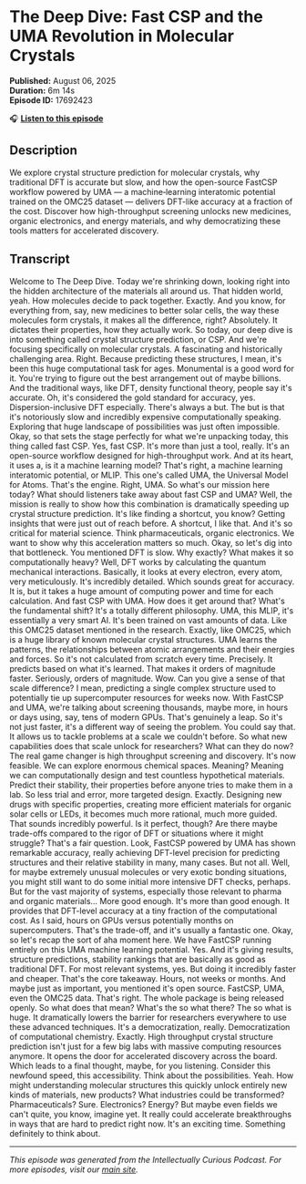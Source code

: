 # The Deep Dive: Fast CSP and the UMA Revolution in Molecular Crystals

**Published:** August 06, 2025  
**Duration:** 6m 14s  
**Episode ID:** 17692423

🎧 **[Listen to this episode](https://intellectuallycurious.buzzsprout.com/2529712/episodes/17692423-the-deep-dive-fast-csp-and-the-uma-revolution-in-molecular-crystals)**

## Description

We explore crystal structure prediction for molecular crystals, why traditional DFT is accurate but slow, and how the open-source FastCSP workflow powered by UMA — a machine‑learning interatomic potential trained on the OMC25 dataset — delivers DFT-like accuracy at a fraction of the cost. Discover how high-throughput screening unlocks new medicines, organic electronics, and energy materials, and why democratizing these tools matters for accelerated discovery.

## Transcript

Welcome to The Deep Dive. Today we're shrinking down, looking right into the hidden architecture of the materials all around us. That hidden world, yeah. How molecules decide to pack together. Exactly. And you know, for everything from, say, new medicines to better solar cells, the way these molecules form crystals, it makes all the difference, right? Absolutely. It dictates their properties, how they actually work. So today, our deep dive is into something called crystal structure prediction, or CSP. And we're focusing specifically on molecular crystals. A fascinating and historically challenging area. Right. Because predicting these structures, I mean, it's been this huge computational task for ages. Monumental is a good word for it. You're trying to figure out the best arrangement out of maybe billions. And the traditional ways, like DFT, density functional theory, people say it's accurate. Oh, it's considered the gold standard for accuracy, yes. Dispersion-inclusive DFT especially. There's always a but. The but is that it's notoriously slow and incredibly expensive computationally speaking. Exploring that huge landscape of possibilities was just often impossible. Okay, so that sets the stage perfectly for what we're unpacking today, this thing called fast CSP. Yes, fast CSP. It's more than just a tool, really. It's an open-source workflow designed for high-throughput work. And at its heart, it uses a, is it a machine learning model? That's right, a machine learning interatomic potential, or MLIP. This one's called UMA, the Universal Model for Atoms. That's the engine. Right, UMA. So what's our mission here today? What should listeners take away about fast CSP and UMA? Well, the mission is really to show how this combination is dramatically speeding up crystal structure prediction. It's like finding a shortcut, you know? Getting insights that were just out of reach before. A shortcut, I like that. And it's so critical for material science. Think pharmaceuticals, organic electronics. We want to show why this acceleration matters so much. Okay, so let's dig into that bottleneck. You mentioned DFT is slow. Why exactly? What makes it so computationally heavy? Well, DFT works by calculating the quantum mechanical interactions. Basically, it looks at every electron, every atom, very meticulously. It's incredibly detailed. Which sounds great for accuracy. It is, but it takes a huge amount of computing power and time for each calculation. And fast CSP with UMA. How does it get around that? What's the fundamental shift? It's a totally different philosophy. UMA, this MLIP, it's essentially a very smart AI. It's been trained on vast amounts of data. Like this OMC25 dataset mentioned in the research. Exactly, like OMC25, which is a huge library of known molecular crystal structures. UMA learns the patterns, the relationships between atomic arrangements and their energies and forces. So it's not calculated from scratch every time. Precisely. It predicts based on what it's learned. That makes it orders of magnitude faster. Seriously, orders of magnitude. Wow. Can you give a sense of that scale difference? I mean, predicting a single complex structure used to potentially tie up supercomputer resources for weeks now. With FastCSP and UMA, we're talking about screening thousands, maybe more, in hours or days using, say, tens of modern GPUs. That's genuinely a leap. So it's not just faster, it's a different way of seeing the problem. You could say that. It allows us to tackle problems at a scale we couldn't before. So what new capabilities does that scale unlock for researchers? What can they do now? The real game changer is high throughput screening and discovery. It's now feasible. We can explore enormous chemical spaces. Meaning? Meaning we can computationally design and test countless hypothetical materials. Predict their stability, their properties before anyone tries to make them in a lab. So less trial and error, more targeted design. Exactly. Designing new drugs with specific properties, creating more efficient materials for organic solar cells or LEDs, it becomes much more rational, much more guided. That sounds incredibly powerful. Is it perfect, though? Are there maybe trade-offs compared to the rigor of DFT or situations where it might struggle? That's a fair question. Look, FastCSP powered by UMA has shown remarkable accuracy, really achieving DFT-level precision for predicting structures and their relative stability in many, many cases. But not all. Well, for maybe extremely unusual molecules or very exotic bonding situations, you might still want to do some initial more intensive DFT checks, perhaps. But for the vast majority of systems, especially those relevant to pharma and organic materials... More good enough. It's more than good enough. It provides that DFT-level accuracy at a tiny fraction of the computational cost. As I said, hours on GPUs versus potentially months on supercomputers. That's the trade-off, and it's usually a fantastic one. Okay, so let's recap the sort of aha moment here. We have FastCSP running entirely on this UMA machine learning potential. Yes. And it's giving results, structure predictions, stability rankings that are basically as good as traditional DFT. For most relevant systems, yes. But doing it incredibly faster and cheaper. That's the core takeaway. Hours, not weeks or months. And maybe just as important, you mentioned it's open source. FastCSP, UMA, even the OMC25 data. That's right. The whole package is being released openly. So what does that mean? What's the so what there? The so what is huge. It dramatically lowers the barrier for researchers everywhere to use these advanced techniques. It's a democratization, really. Democratization of computational chemistry. Exactly. High throughput crystal structure prediction isn't just for a few big labs with massive computing resources anymore. It opens the door for accelerated discovery across the board. Which leads to a final thought, maybe, for you listening. Consider this newfound speed, this accessibility. Think about the possibilities. Yeah. How might understanding molecular structures this quickly unlock entirely new kinds of materials, new products? What industries could be transformed? Pharmaceuticals? Sure. Electronics? Energy? But maybe even fields we can't quite, you know, imagine yet. It really could accelerate breakthroughs in ways that are hard to predict right now. It's an exciting time. Something definitely to think about.

---
*This episode was generated from the Intellectually Curious Podcast. For more episodes, visit our [main site](https://intellectuallycurious.buzzsprout.com).*
